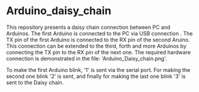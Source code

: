 # Arduino_daisy_chain
This repository presents a daisy chain connection between PC and Arduinos. The first Arduino is connected to the PC via USB connection . The TX pin of the first Arduino is connected to the RX pin of the second Aruino. This connection can be extended to the third, forth and more Arduinos by connecting the TX pin to the RX pin of the next one. The required hardware connection is demonstrated in the file: 'Arduino_Daisy_chain.png'.

To make the first Arduino blink, '1' is sent via the serial port. For making the second one blink '2' is sent, and finally for making the last one blink '3' is sent to the Daisy chain.

